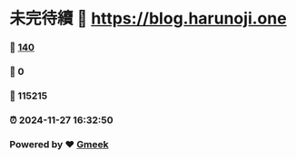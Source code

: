 # 未完待續 :link: https://blog.harunoji.one 
### :page_facing_up: [140](https://blog.harunoji.one/tag.html) 
### :speech_balloon: 0 
### :hibiscus: 115215 
### :alarm_clock: 2024-11-27 16:32:50 
### Powered by :heart: [Gmeek](https://github.com/Meekdai/Gmeek)
